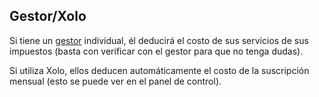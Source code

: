 ## Gestor/Xolo

Si tiene un [gestor](#gestores-de-confianza) individual, él deducirá el costo de sus servicios de sus impuestos (basta con verificar con el gestor para que no tenga dudas).

Si utiliza Xolo, ellos deducen automáticamente el costo de la suscripción mensual (esto se puede ver en el panel de control). 
